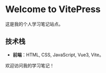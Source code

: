 # Welcome to VitePress

这是我的个人学习笔记站点。


## 技术栈
- **前端**：HTML, CSS, JavaScript, Vue3,  Vite。


欢迎访问我的学习笔记！



